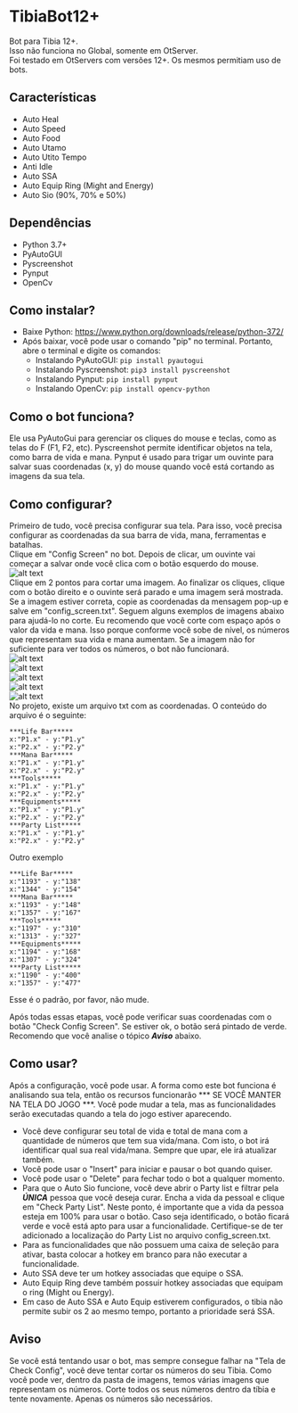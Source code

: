 # TibiaBot12+
Bot para Tibia 12+. <br>
Isso não funciona no Global, somente em OtServer. <br>
Foi testado em OtServers com versões 12+. Os mesmos permitiam uso de bots.<br>

## Características
- Auto Heal
- Auto Speed
- Auto Food
- Auto Utamo
- Auto Utito Tempo
- Anti Idle
- Auto SSA
- Auto Equip Ring (Might and Energy)
- Auto Sio (90%, 70% e 50%)

## Dependências
- Python 3.7+
- PyAutoGUI
- Pyscreenshot
- Pynput
- OpenCv
## Como instalar?
- Baixe Python: https://www.python.org/downloads/release/python-372/
- Após baixar, você pode usar o comando "pip" no terminal. Portanto, abre o terminal e digite os comandos:
    - Instalando PyAutoGUI: ```pip install pyautogui```
    - Instalando Pyscreenshot: ```pip3 install pyscreenshot```
    - Instalando Pynput: ```pip install pynput```
    - Instalando OpenCv: ```pip install opencv-python```
## Como o bot funciona?
 Ele usa PyAutoGui para gerenciar os cliques do mouse e teclas, como as telas do F (F1, F2, etc). Pyscreenshot permite identificar objetos na tela, como barra de vida e mana. Pynput é usado para trigar um ouvinte para salvar suas coordenadas (x, y) do mouse quando você está cortando as imagens da sua tela.
## Como configurar?
Primeiro de tudo, você precisa configurar sua tela. Para isso, você precisa configurar as coordenadas da sua barra de vida, mana, ferramentas e batalhas.<br>
Clique em "Config Screen" no bot. Depois de clicar, um ouvinte vai começar a salvar onde você clica com o botão esquerdo do mouse.<br> 
![alt text](https://github.com/leoee/bot_for_tibia12.01/blob/master/src/images/bot.png)<br>
Clique em 2 pontos para cortar uma imagem. Ao finalizar os cliques, clique com o botão direito e o ouvinte será parado e uma imagem será mostrada. Se a imagem estiver correta, copie as coordenadas da mensagem pop-up e salve em "config_screen.txt". Seguem alguns exemplos de imagens abaixo para ajudá-lo no corte. Eu recomendo que você corte com espaço após o valor da vida e mana. Isso porque conforme você sobe de nível, os números que representam sua vida e mana aumentam. Se a imagem não for suficiente para ver todos os números, o bot não funcionará.<br>
![alt text](https://github.com/leoee/bot_for_tibia12.01/blob/master/src/images/lifeRD.png)<br>
![alt text](https://github.com/leoee/bot_for_tibia12.01/blob/master/src/images/manaRD.png)<br>
![alt text](https://github.com/leoee/bot_for_tibia12.01/blob/master/src/images/toolsRD.png)<br>
![alt text](https://github.com/leoee/bot_for_tibia12.01/blob/master/src/images/partyRD.png)<br>
![alt text](https://github.com/leoee/bot_for_tibia12.01/blob/master/src/images/equipmentRD.png)<br>
No projeto, existe um arquivo txt com as coordenadas. O conteúdo do arquivo é o seguinte:
```
***Life Bar*****
x:"P1.x" - y:"P1.y"
x:"P2.x" - y:"P2.y"
***Mana Bar*****
x:"P1.x" - y:"P1.y"
x:"P2.x" - y:"P2.y"
***Tools*****
x:"P1.x" - y:"P1.y"
x:"P2.x" - y:"P2.y"
***Equipments*****
x:"P1.x" - y:"P1.y"
x:"P2.x" - y:"P2.y"
***Party List*****
x:"P1.x" - y:"P1.y"
x:"P2.x" - y:"P2.y"
```
Outro exemplo<br>
```
***Life Bar*****
x:"1193" - y:"138"
x:"1344" - y:"154"
***Mana Bar*****
x:"1193" - y:"148"
x:"1357" - y:"167"
***Tools*****
x:"1197" - y:"310"
x:"1313" - y:"327"
***Equipments*****
x:"1194" - y:"168"
x:"1307" - y:"324"
***Party List*****
x:"1190" - y:"400"
x:"1357" - y:"477"
```
Esse é o padrão, por favor, não mude.<br>

Após todas essas etapas, você pode verificar suas coordenadas com o botão "Check Config Screen". Se estiver ok, o botão será pintado de verde. Recomendo que você analise o tópico ***Aviso*** abaixo.<br>

## Como usar?
Após a configuração, você pode usar. A forma como este bot funciona é analisando sua tela, então os recursos funcionarão *** SE VOCÊ MANTER NA TELA DO JOGO ***. Você pode mudar a tela, mas as funcionalidades serão executadas quando a tela do jogo estiver aparecendo.

- Você deve configurar seu total de vida e total de mana com a quantidade de números que tem sua vida/mana. Com isto, o bot irá identificar qual sua real vida/mana. Sempre que upar, ele irá atualizar também.
- Você pode usar o "Insert" para iniciar e pausar o bot quando quiser.
- Você pode usar o "Delete" para fechar todo o bot a qualquer momento.
- Para que o Auto Sio funcione, você deve abrir o Party list e filtrar pela ***ÚNICA*** pessoa que você deseja curar. Encha a vida da pessoal e clique em "Check Party List". Neste ponto, é importante que a vida da pessoa esteja em 100% para usar o botão. Caso seja identificado, o botão ficará verde e você está apto para usar a funcionalidade. Certifique-se de ter adicionado a localização do Party List no arquivo config_screen.txt.
- Para as funcionalidades que não possuem uma caixa de seleção para ativar, basta colocar a hotkey em branco para não executar a funcionalidade.
- Auto SSA deve ter um hotkey associadas que equipe o SSA.
- Auto Equip Ring deve também possuir hotkey associadas que equipam o ring (Might ou Energy).
- Em caso de Auto SSA e Auto Equip estiverem configurados, o tibia não permite subir os 2 ao mesmo tempo, portanto a prioridade será SSA.

## Aviso
Se você está tentando usar o bot, mas sempre consegue falhar na "Tela de Check Config", você deve tentar cortar os números do seu Tibia. Como você pode ver, dentro da pasta de imagens, temos várias imagens que representam os números. Corte todos os seus números dentro da tíbia e tente novamente. Apenas os números são necessários.
